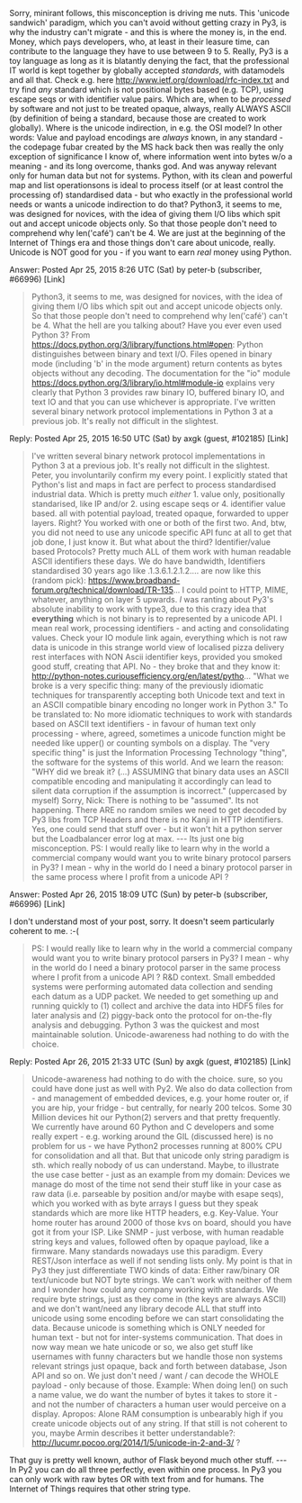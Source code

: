 Sorry, minirant follows, this misconception is driving me nuts.  This 'unicode
sandwich' paradigm, which you can't avoid without getting crazy in Py3, is why
the industry can't migrate - and this is where the money is, in the end. Money,
which pays developers, who, at least in their leasure time, can contribute to
the language they have to use between 9 to 5.  Really, Py3 is a toy language as
long as it is blatantly denying the fact, that the professional IT world is kept
together by globally accepted _standards_, with datamodels and all that.  Check
e.g. here http://www.ietf.org/download/rfc-index.txt and try find *any* standard
which is not positional bytes based (e.g. TCP), using escape seqs or with
identifier value pairs. Which are, when to be _processed_ by software and not
just to be treated opaque, always, really ALWAYS ASCII (by definition of being a
standard, because those are created to work globally).  Where is the unicode
indirection, in e.g. the OSI model?  In other words: Value and payload encodings
are _always_ known, in any standard - the codepage fubar created by the MS hack
back then was really the only exception of significance I know of, where
information went into bytes w/o a meaning - and its long overcome, thanks god.
And was anyway relevant only for human data but not for systems.  Python, with
its clean and powerful map and list operationsons is ideal to process itself (or
at least control the processing of) standardised data - but who exactly in the
professional world needs or wants a unicode indirection to do that?  Python3, it
seems to me, was designed for novices, with the idea of giving them I/O libs
which spit out and accept unicode objects only. So that those people don't need
to comprehend why len('café') can't be 4.  We are just at the beginning of the
Internet of Things era and those things don't care about unicode, really.
Unicode is NOT good for you - if you want to earn *real* money using Python.


Answer: Posted Apr 25, 2015 8:26 UTC (Sat) by peter-b (subscriber, #66996)
[Link]

> Python3, it seems to me, was designed for novices, with the idea of giving
> them I/O libs which spit out and accept unicode objects only. So that those
> people don't need to comprehend why len('café') can't be 4.
What the hell are you talking about? Have you ever even used Python 3?  From
<https://docs.python.org/3/library/functions.html#open>:
>Python distinguishes between binary and text I/O. Files opened in binary mode
>(including 'b' in the mode argument) return contents as bytes objects without
>any decoding.
The documentation for the "io" module
<https://docs.python.org/3/library/io.html#module-io> explains very clearly that
Python 3 provides raw binary IO, buffered binary IO, and text IO and that you
can use whichever is appropriate.  I've written several binary network protocol
implementations in Python 3 at a previous job. It's really not difficult in the
slightest.


Reply: Posted Apr 25, 2015 16:50 UTC (Sat) by axgk (guest, #102185) [Link]

> I've written several binary network protocol implementations in Python 3 at a
> previous job. It's really not difficult in the slightest.
Peter, you involuntarily confirm my every point.  I explicitly stated that
Python's list and maps in fact are perfect to process standardised industrial
data. Which is pretty much *either* 1. value only, positionally standarised,
like IP and/or 2. using escape seqs or 4. identifier value based.  all with
potential payload, treated opaque, forwarded to upper layers.  Right?  You
worked with one or both of the first two.  And, btw, you did not need to use any
unicode specific API func at all to get that job done, I just know it.  But what
about the third? Identifier/value based Protocols?  Pretty much ALL of them work
with human readable ASCII identifiers these days.  We do have bandwidth,
Identifiers standardised 30 years ago like .1.3.6.1.2.1.2.... are now like this
(random pick): https://www.broadband-forum.org/technical/download/TR-135...  I
could point to HTTP, MIME, whatever, anything on layer 5 upwards.  *I* was
ranting about Py3's absolute inability to work with type3, due to this crazy
idea that **everything** which is not binary is to represented by a unicode API.
I mean real work, processing identifiers - and acting and consolidating values.
Check your IO module link again, everything which is not raw data is unicode in
this strange world view of localised pizza delivery rest interfaces with NON
Ascii identifier keys, provided you smoked good stuff, creating that API.  No -
they broke that and they know it:
http://python-notes.curiousefficiency.org/en/latest/pytho...  "What we broke is
a very specific thing: many of the previously idiomatic techniques for
transparently accepting both Unicode text and text in an ASCII compatible binary
encoding no longer work in Python 3." To be translated to: No more idiomatic
techniques to work with standards based on ASCII text identifiers - in favour of
human text only processing - where, agreed, sometimes a unicode function might
be needed like upper() or counting symbols on a display.  The "very specific
thing" is just the Information Processing Technology "thing", the software for
the systems of this world.  And we learn the reason: "WHY did we break it? (...)
ASSUMING that binary data uses an ASCII compatible encoding and manipulating it
accordingly can lead to silent data corruption if the assumption is incorrect."
(uppercased by myself) Sorry, Nick: There is nothing to be "assumed". Its not
happening. There ARE no random smiles we need to get decoded by Py3 libs from
TCP Headers and there is no Kanji in HTTP identifiers. Yes, one could send that
stuff over - but it won't hit a python server but the Loadbalancer error log at
max.  --- Its just one big misconception.  PS: I would really like to learn why
in the world a commercial company would want you to write binary protocol
parsers in Py3? I mean - why in the world do I need a binary protocol parser in
the same process where I profit from a unicode API ?



Answer: Posted Apr 26, 2015 18:09 UTC (Sun) by peter-b (subscriber, #66996)
[Link]

I don't understand most of your post, sorry. It doesn't seem particularly
coherent to me. :-(
> PS: I would really like to learn why in the world a commercial company would
> want you to write binary protocol parsers in Py3? I mean - why in the world do
> I need a binary protocol parser in the same process where I profit from a
> unicode API ?
R&D context. Small embedded systems were performing automated data collection
and sending each datum as a UDP packet. We needed to get something up and
running quickly to (1) collect and archive the data into HDF5 files for later
analysis and (2) piggy-back onto the protocol for on-the-fly analysis and
debugging. Python 3 was the quickest and most maintainable solution.
Unicode-awareness had nothing to do with the choice.



Reply: Posted Apr 26, 2015 21:33 UTC (Sun) by axgk (guest, #102185) [Link]

> Unicode-awareness had nothing to do with the choice.
sure, so you could have done just as well with Py2.  We also do data collection
from - and management of embedded devices, e.g. your home router or, if you are
hip, your fridge - but centrally, for nearly 200 telcos. Some 30 Million devices
hit our Python(2) servers and that pretty frequently. We currently have around
60 Python and C developers and some really expert - e.g. working around the GIL
(discussed here) is no problem for us - we have Python2 processes running at
800% CPU for consolidation and all that.  But that unicode only string paradigm
is sth. which really nobody of us can understand.  Maybe, to illustrate the use
case better - just as an example from my domain: Devices we manage do most of
the time not send their stuff like in your case as raw data (i.e. parseable by
position and/or maybe with esape seqs), which you worked with as byte arrays I
guess but they speak standards which are more like HTTP headers, e.g. Key-Value.
Your home router has around 2000 of those kvs on board, should you have got it
from your ISP. Like SNMP - just verbose, with human readable string keys and
values, followed often by opaque payload, like a firmware.  Many standards
nowadays use this paradigm. Every REST/Json interface as well if not sending
lists only.  My point is that in Py3 they just differentiate TWO kinds of data:
Either raw/binary OR text/unicode but NOT byte strings.  We can't work with
neither of them and I wonder how could any company working with standards. We
require byte strings, just as they come in (the keys are always ASCII) and we
don't want/need any library decode ALL that stuff into unicode using some
encoding before we can start consolidating the data. Because unicode is
something which is ONLY needed for human text - but not for inter-systems
communication.  That does in now way mean we hate unicode or so, we also get
stuff like usernames with funny characters but we handle those non systems
relevant strings just opaque, back and forth between database, Json API and so
on. We just don't need / want / can decode the WHOLE payload - only because of
those. Example: When doing len() on such a name value, we do want the number of
bytes it takes to store it - and not the number of characters a human user would
perceive on a display. Apropos: Alone RAM consumption is unbearably high if you
create unicode objects out of any string.  If that still is not coherent to you,
maybe Armin describes it better understandable?:
http://lucumr.pocoo.org/2014/1/5/unicode-in-2-and-3/ ?

That guy is pretty well known, author of Flask beyond much other stuff.  --- In
Py2 you can do all three perfectly, even within one process. In Py3 you can only
work with raw bytes OR with text from and for humans.  The Internet of Things
requires that other string type.








